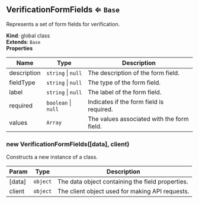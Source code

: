 <a name="VerificationFormFields"></a>

## VerificationFormFields ⇐ <code>Base</code>
Represents a set of form fields for verification.

**Kind**: global class  
**Extends**: <code>Base</code>  
**Properties**

| Name | Type | Description |
| --- | --- | --- |
| description | <code>string</code> \| <code>null</code> | The description of the form field. |
| fieldType | <code>string</code> \| <code>null</code> | The type of the form field. |
| label | <code>string</code> \| <code>null</code> | The label of the form field. |
| required | <code>boolean</code> \| <code>null</code> | Indicates if the form field is required. |
| values | <code>Array</code> | The values associated with the form field. |

<a name="new_VerificationFormFields_new"></a>

### new VerificationFormFields([data], client)
Constructs a new instance of a class.


| Param | Type | Description |
| --- | --- | --- |
| [data] | <code>object</code> | The data object containing the field properties. |
| client | <code>object</code> | The client object used for making API requests. |

